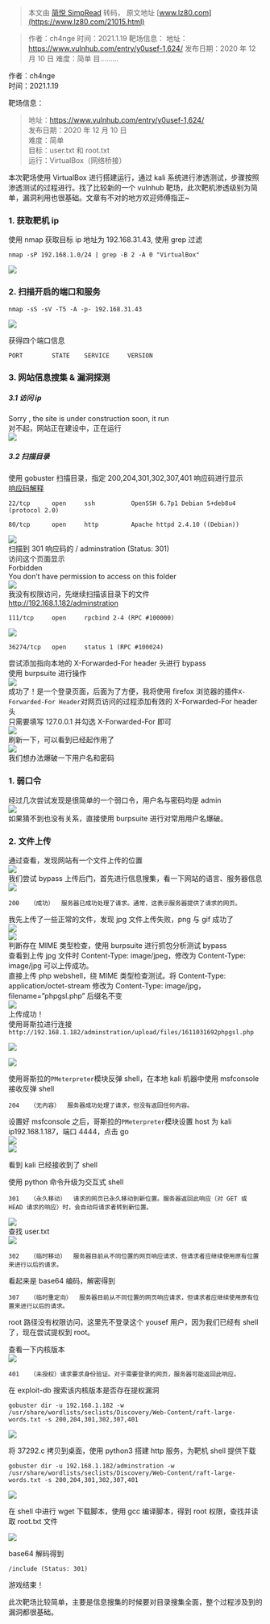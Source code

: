 > 本文由 [简悦 SimpRead](http://ksria.com/simpread/) 转码， 原文地址 [www.lz80.com](https://www.lz80.com/21015.html)

> 作者：ch4nge 时间：2021.1.19 靶场信息： 地址：https://www.vulnhub.com/entry/y0usef-1,624/ 发布日期：2020 年 12 月 10 日 难度：简单 目…......

作者：ch4nge  
时间：2021.1.19

靶场信息：

> 地址：https://www.vulnhub.com/entry/y0usef-1,624/  
> 发布日期：2020 年 12 月 10 日  
> 难度：简单  
> 目标：user.txt 和 root.txt  
> 运行：VirtualBox（网络桥接）

本次靶场使用 VirtualBox 进行搭建运行，通过 kali 系统进行渗透测试，步骤按照渗透测试的过程进行。找了比较新的一个 vulnhub 靶场，此次靶机渗透级别为简单，漏洞利用也很基础。文章有不对的地方欢迎师傅指正~

### 1. 获取靶机 ip

使用 nmap 获取目标 ip 地址为 192.168.31.43, 使用 grep 过滤

```
nmap -sP 192.168.1.0/24 | grep -B 2 -A 0 "VirtualBox"
```

![](https://image.3001.net/images/20210118/1610972693_60057e151c033915b69f7.png!small)

### 2. 扫描开启的端口和服务

```
nmap -sS -sV -T5 -A -p- 192.168.31.43
```

![](https://image.3001.net/images/20210118/1610972700_60057e1cda7ae66ab6453.png!small)

获得四个端口信息

```
PORT        STATE    SERVICE     VERSION
```

### 3. 网站信息搜集 & 漏洞探测

##### 3.1 访问 ip

Sorry , the site is under construction soon, it run  
对不起，网站正在建设中，正在运行  
![](https://image.3001.net/images/20210118/1610972907_60057eebcb1765b6e5fa9.png!small)

##### 3.2 扫描目录

使用 gobuster 扫描目录，指定 200,204,301,302,307,401 响应码进行显示  
[响应码解释](https://www.lz80.com/go?_=7703dae78aaHR0cHM6Ly9ibG9nLmNzZG4ubmV0L2RkaHNlYS9hcnRpY2xlL2RldGFpbHMvNzk0MDU5OTY=)

```
22/tcp      open     ssh          OpenSSH 6.7p1 Debian 5+deb8u4 (protocol 2.0)
```

```
80/tcp      open     http         Apache httpd 2.4.10 ((Debian))
```

![](https://image.3001.net/images/20210118/1610973088_60057fa001a34378a9c45.png!small)  
扫描到 301 响应码的 / adminstration (Status: 301)  
访问这个页面显示  
Forbidden  
You don’t have permission to access on this folder  
![](https://image.3001.net/images/20210119/1611026932_600651f4725a4edd8c98b.png!small)  
我没有权限访问，先继续扫描该目录下的文件  
http://192.168.1.182/adminstration

```
111/tcp     open     rpcbind 2-4 (RPC #100000)
```

![](https://image.3001.net/images/20210118/1610973665_600581e1e5f48bfc2c3fd.png!small)

```
36274/tcp   open     status 1 (RPC #100024)
```

尝试添加指向本地的 X-Forwarded-For header 头进行 bypass  
使用 burpsuite 进行操作  
![](https://image.3001.net/images/20210119/1611027395_600653c390db73118f07d.png!small)  
成功了！是一个登录页面，后面为了方便，我将使用 firefox 浏览器的插件`X-Forwarded-For Header`对网页访问的过程添加有效的 X-Forwarded-For header 头  
只需要填写 127.0.0.1 并勾选 X-Forwarded-For 即可  
![](https://image.3001.net/images/20210119/1611027618_600654a2e01403c62966a.png!small)  
刷新一下，可以看到已经起作用了  
![](https://image.3001.net/images/20210119/1611027708_600654fcdc8a909fb7ff5.png!small)  
我们想办法爆破一下用户名和密码

### 1. 弱口令

经过几次尝试发现是很简单的一个弱口令，用户名与密码均是 admin  
![](https://image.3001.net/images/20210119/1611027878_600655a6c9363049c77d4.png!small)  
如果猜不到也没有关系，直接使用 burpsuite 进行对常用用户名爆破。

### 2. 文件上传

通过查看，发现网站有一个文件上传的位置  
![](https://image.3001.net/images/20210119/1611028006_60065626108be6204a41e.png!small)  
我们尝试 bypass 上传后门，首先进行信息搜集，看一下网站的语言、服务器信息  
![](https://image.3001.net/images/20210119/1611028103_6006568722a08ffefeb2b.png!small)

```
200   （成功）  服务器已成功处理了请求。通常，这表示服务器提供了请求的网页。
```

我先上传了一些正常的文件，发现 jpg 文件上传失败，png 与 gif 成功了  
![](https://image.3001.net/images/20210119/1611028293_60065745665be4945054a.png!small)  
![](https://image.3001.net/images/20210119/1611028367_6006578f1cf20e3d3ce37.png!small)  
判断存在 MIME 类型检查，使用 burpsuite 进行抓包分析测试 bypass  
查看到上传 jpg 文件时 Content-Type: image/jpeg，修改为 Content-Type: image/jpg 可以上传成功。  
直接上传 php webshell，绕 MIME 类型检查测试。将 Content-Type: application/octet-stream 修改为 Content-Type: image/jpg，filename=”phpgsl.php” 后缀名不变  
![](https://image.3001.net/images/20210119/1611031775_600664df14da3702a6424.png!small)  
上传成功！  
使用哥斯拉进行连接  
`http://192.168.1.182/adminstration/upload/files/1611031692phpgsl.php`

![](https://image.3001.net/images/20210119/1611031952_60066590d734850fa4dd3.png!small)

![](https://image.3001.net/images/20210119/1611036497_600677511cf6307d4d11d.png!small)

使用哥斯拉的`PMeterpreter`模块反弹 shell，在本地 kali 机器中使用 msfconsole 接收反弹 shell

```
204   （无内容）  服务器成功处理了请求，但没有返回任何内容。
```

设置好 msfconsole 之后，哥斯拉的`PMeterpreter`模块设置 host 为 kali ip192.168.1.187，端口 4444，点击 go  
![](https://image.3001.net/images/20210119/1611036879_600678cf485d47071012b.png!small)  
![](https://image.3001.net/images/20210119/1611036760_60067858a735d469ef63c.png!small)

看到 kali 已经接收到了 shell

使用 python 命令升级为交互式 shell

```
301   （永久移动）  请求的网页已永久移动到新位置。服务器返回此响应（对 GET 或 HEAD 请求的响应）时，会自动将请求者转到新位置。
```

![](https://image.3001.net/images/20210119/1611037423_60067aefa734b113eced1.png!small)  
查找 user.txt  
![](https://image.3001.net/images/20210119/1611037443_60067b0381f5f645f78f0.png!small)

```
302   （临时移动）  服务器目前从不同位置的网页响应请求，但请求者应继续使用原有位置来进行以后的请求。
```

看起来是 base64 编码，解密得到

```
307   （临时重定向）  服务器目前从不同位置的网页响应请求，但请求者应继续使用原有位置来进行以后的请求。
```

root 路径没有权限访问，这里先不登录这个 yousef 用户，因为我们已经有 shell 了，现在尝试提权到 root。

查看一下内核版本  
![](https://image.3001.net/images/20210119/1611037608_60067ba88395447bbb84b.png!small)

```
401   （未授权）请求要求身份验证。对于需要登录的网页，服务器可能返回此响应。
```

在 exploit-db 搜索该内核版本是否存在提权漏洞

```
gobuster dir -u 192.168.1.182 -w /usr/share/wordlists/seclists/Discovery/Web-Content/raft-large-words.txt -s 200,204,301,302,307,401
```

![](https://image.3001.net/images/20210119/1611037790_60067c5ee981894e6755e.png!small)

将 37292.c 拷贝到桌面，使用 python3 搭建 http 服务，为靶机 shell 提供下载

```
gobuster dir -u 192.168.1.182/adminstration -w /usr/share/wordlists/seclists/Discovery/Web-Content/raft-large-words.txt -s 200,204,301,302,307,401
```

![](https://image.3001.net/images/20210119/1611038123_60067dabce3487b3f003c.png!small)

在 shell 中进行 wget 下载脚本，使用 gcc 编译脚本，得到 root 权限，查找并读取 root.txt 文件

![](https://image.3001.net/images/20210119/1611038132_60067db4a7fd9fdcd3e6c.png!small)

base64 解码得到

```
/include (Status: 301)
```

游戏结束！

此次靶场比较简单，主要是信息搜集的时候要对目录搜集全面，整个过程涉及到的漏洞都很基础。